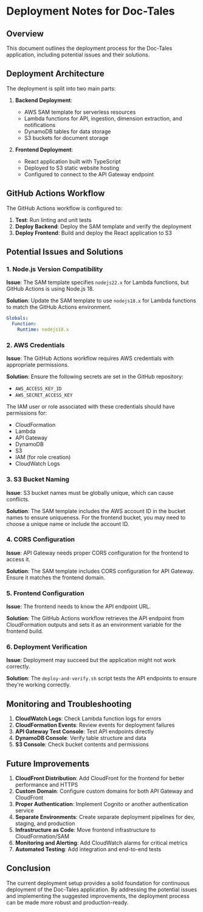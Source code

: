 # Deployment Notes for Doc-Tales

## Overview

This document outlines the deployment process for the Doc-Tales application, including potential issues and their solutions.

## Deployment Architecture

The deployment is split into two main parts:

1. **Backend Deployment**:
   - AWS SAM template for serverless resources
   - Lambda functions for API, ingestion, dimension extraction, and notifications
   - DynamoDB tables for data storage
   - S3 buckets for document storage

2. **Frontend Deployment**:
   - React application built with TypeScript
   - Deployed to S3 static website hosting
   - Configured to connect to the API Gateway endpoint

## GitHub Actions Workflow

The GitHub Actions workflow is configured to:

1. **Test**: Run linting and unit tests
2. **Deploy Backend**: Deploy the SAM template and verify the deployment
3. **Deploy Frontend**: Build and deploy the React application to S3

## Potential Issues and Solutions

### 1. Node.js Version Compatibility

**Issue**: The SAM template specifies `nodejs22.x` for Lambda functions, but GitHub Actions is using Node.js 18.

**Solution**: Update the SAM template to use `nodejs18.x` for Lambda functions to match the GitHub Actions environment.

```yaml
Globals:
  Function:
    Runtime: nodejs18.x
```

### 2. AWS Credentials

**Issue**: The GitHub Actions workflow requires AWS credentials with appropriate permissions.

**Solution**: Ensure the following secrets are set in the GitHub repository:
- `AWS_ACCESS_KEY_ID`
- `AWS_SECRET_ACCESS_KEY`

The IAM user or role associated with these credentials should have permissions for:
- CloudFormation
- Lambda
- API Gateway
- DynamoDB
- S3
- IAM (for role creation)
- CloudWatch Logs

### 3. S3 Bucket Naming

**Issue**: S3 bucket names must be globally unique, which can cause conflicts.

**Solution**: The SAM template includes the AWS account ID in the bucket names to ensure uniqueness. For the frontend bucket, you may need to choose a unique name or include the account ID.

### 4. CORS Configuration

**Issue**: API Gateway needs proper CORS configuration for the frontend to access it.

**Solution**: The SAM template includes CORS configuration for API Gateway. Ensure it matches the frontend domain.

### 5. Frontend Configuration

**Issue**: The frontend needs to know the API endpoint URL.

**Solution**: The GitHub Actions workflow retrieves the API endpoint from CloudFormation outputs and sets it as an environment variable for the frontend build.

### 6. Deployment Verification

**Issue**: Deployment may succeed but the application might not work correctly.

**Solution**: The `deploy-and-verify.sh` script tests the API endpoints to ensure they're working correctly.

## Monitoring and Troubleshooting

1. **CloudWatch Logs**: Check Lambda function logs for errors
2. **CloudFormation Events**: Review events for deployment failures
3. **API Gateway Test Console**: Test API endpoints directly
4. **DynamoDB Console**: Verify table structure and data
5. **S3 Console**: Check bucket contents and permissions

## Future Improvements

1. **CloudFront Distribution**: Add CloudFront for the frontend for better performance and HTTPS
2. **Custom Domain**: Configure custom domains for both API Gateway and CloudFront
3. **Proper Authentication**: Implement Cognito or another authentication service
4. **Separate Environments**: Create separate deployment pipelines for dev, staging, and production
5. **Infrastructure as Code**: Move frontend infrastructure to CloudFormation/SAM
6. **Monitoring and Alerting**: Add CloudWatch alarms for critical metrics
7. **Automated Testing**: Add integration and end-to-end tests

## Conclusion

The current deployment setup provides a solid foundation for continuous deployment of the Doc-Tales application. By addressing the potential issues and implementing the suggested improvements, the deployment process can be made more robust and production-ready.

